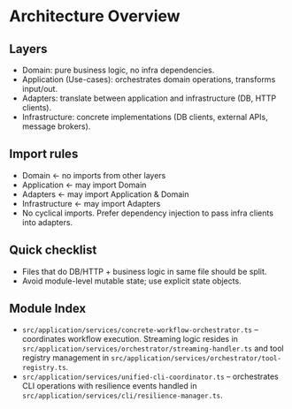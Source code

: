 # Architecture Overview

## Layers

- Domain: pure business logic, no infra dependencies.
- Application (Use-cases): orchestrates domain operations, transforms input/out.
- Adapters: translate between application and infrastructure (DB, HTTP clients).
- Infrastructure: concrete implementations (DB clients, external APIs, message
  brokers).

## Import rules

- Domain <- no imports from other layers
- Application <- may import Domain
- Adapters <- may import Application & Domain
- Infrastructure <- may import Adapters
- No cyclical imports. Prefer dependency injection to pass infra clients into
  adapters.

## Quick checklist

- Files that do DB/HTTP + business logic in same file should be split.
- Avoid module-level mutable state; use explicit state objects.

## Module Index

- `src/application/services/concrete-workflow-orchestrator.ts` – coordinates
  workflow execution. Streaming logic resides in
  `src/application/services/orchestrator/streaming-handler.ts` and tool registry
  management in `src/application/services/orchestrator/tool-registry.ts`.
- `src/application/services/unified-cli-coordinator.ts` – orchestrates CLI
  operations with resilience events handled in
  `src/application/services/cli/resilience-manager.ts`.
